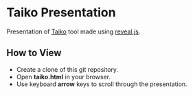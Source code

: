 # Taiko Presentation
Presentation of [Taiko](https://taiko.dev/) tool made using [reveal.js](https://revealjs.com).

## How to View
* Create a clone of this git repository.
* Open **taiko.html** in your browser.
* Use keyboard **arrow** keys to scroll through the presentation.
